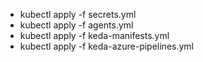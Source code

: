- kubectl apply -f secrets.yml
- kubectl apply -f agents.yml
- kubectl apply -f keda-manifests.yml
- kubectl apply -f keda-azure-pipelines.yml

